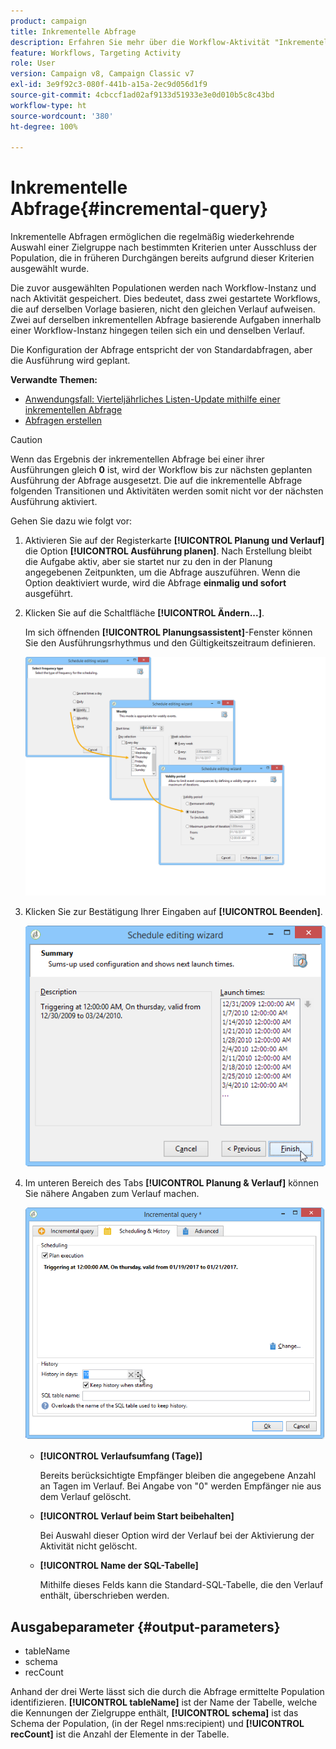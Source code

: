 ```yaml
---
product: campaign
title: Inkrementelle Abfrage
description: Erfahren Sie mehr über die Workflow-Aktivität "Inkrementelle Abfrage".
feature: Workflows, Targeting Activity
role: User
version: Campaign v8, Campaign Classic v7
exl-id: 3e9f92c3-080f-441b-a15a-2ec9d056d1f9
source-git-commit: 4cbccf1ad02af9133d51933e3e0d010b5c8c43bd
workflow-type: ht
source-wordcount: '380'
ht-degree: 100%

---
```


# Inkrementelle Abfrage{#incremental-query}



Inkrementelle Abfragen ermöglichen die regelmäßig wiederkehrende Auswahl einer Zielgruppe nach bestimmten Kriterien unter Ausschluss der Population, die in früheren Durchgängen bereits aufgrund dieser Kriterien ausgewählt wurde.

Die zuvor ausgewählten Populationen werden nach Workflow-Instanz und nach Aktivität gespeichert. Dies bedeutet, dass zwei gestartete Workflows, die auf derselben Vorlage basieren, nicht den gleichen Verlauf aufweisen. Zwei auf derselben inkrementellen Abfrage basierende Aufgaben innerhalb einer Workflow-Instanz hingegen teilen sich ein und denselben Verlauf.

Die Konfiguration der Abfrage entspricht der von Standardabfragen, aber die Ausführung wird geplant.

**Verwandte Themen:**

* [Anwendungsfall: Vierteljährliches Listen-Update mithilfe einer inkrementellen Abfrage](quarterly-list-update.md)
* [Abfragen erstellen](query.md#creating-a-query)

>[!CAUTION]
>
>Wenn das Ergebnis der inkrementellen Abfrage bei einer ihrer Ausführungen gleich **0** ist, wird der Workflow bis zur nächsten geplanten Ausführung der Abfrage ausgesetzt. Die auf die inkrementelle Abfrage folgenden Transitionen und Aktivitäten werden somit nicht vor der nächsten Ausführung aktiviert.

Gehen Sie dazu wie folgt vor:

1. Aktivieren Sie auf der Registerkarte **[!UICONTROL Planung und Verlauf]** die Option **[!UICONTROL Ausführung planen]**. Nach Erstellung bleibt die Aufgabe aktiv, aber sie startet nur zu den in der Planung angegebenen Zeitpunkten, um die Abfrage auszuführen. Wenn die Option deaktiviert wurde, wird die Abfrage **einmalig und sofort** ausgeführt.
1. Klicken Sie auf die Schaltfläche **[!UICONTROL Ändern...]**.

   Im sich öffnenden **[!UICONTROL Planungsassistent]**-Fenster können Sie den Ausführungsrhythmus und den Gültigkeitszeitraum definieren.

   ![](assets/s_user_segmentation_wizard_11.png)

1. Klicken Sie zur Bestätigung Ihrer Eingaben auf **[!UICONTROL Beenden]**.

   ![](assets/s_user_segmentation_wizard_valid.png)

1. Im unteren Bereich des Tabs **[!UICONTROL Planung &amp; Verlauf]** können Sie nähere Angaben zum Verlauf machen.

   ![](assets/edit_request_inc.png)

   * **[!UICONTROL Verlaufsumfang (Tage)]**

     Bereits berücksichtigte Empfänger bleiben die angegebene Anzahl an Tagen im Verlauf. Bei Angabe von &quot;0&quot; werden Empfänger nie aus dem Verlauf gelöscht.

   * **[!UICONTROL Verlauf beim Start beibehalten]**

     Bei Auswahl dieser Option wird der Verlauf bei der Aktivierung der Aktivität nicht gelöscht.

   * **[!UICONTROL Name der SQL-Tabelle]**

     Mithilfe dieses Felds kann die Standard-SQL-Tabelle, die den Verlauf enthält, überschrieben werden.

## Ausgabeparameter {#output-parameters}

* tableName
* schema
* recCount

Anhand der drei Werte lässt sich die durch die Abfrage ermittelte Population identifizieren. **[!UICONTROL tableName]** ist der Name der Tabelle, welche die Kennungen der Zielgruppe enthält, **[!UICONTROL schema]** ist das Schema der Population, (in der Regel nms:recipient) und **[!UICONTROL recCount]** ist die Anzahl der Elemente in der Tabelle.
